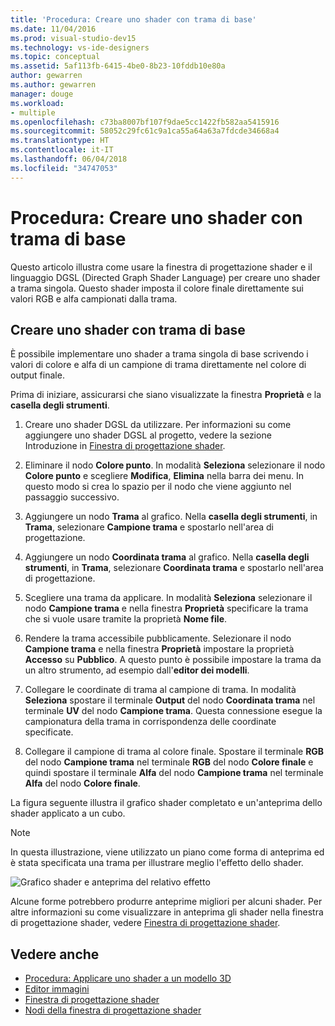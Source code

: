 ```yaml
---
title: 'Procedura: Creare uno shader con trama di base'
ms.date: 11/04/2016
ms.prod: visual-studio-dev15
ms.technology: vs-ide-designers
ms.topic: conceptual
ms.assetid: 5af113fb-6415-4be0-8b23-10fddb10e80a
author: gewarren
ms.author: gewarren
manager: douge
ms.workload:
- multiple
ms.openlocfilehash: c73ba8007bf107f9dae5cc1422fb582aa5415916
ms.sourcegitcommit: 58052c29fc61c9a1ca55a64a63a7fdcde34668a4
ms.translationtype: HT
ms.contentlocale: it-IT
ms.lasthandoff: 06/04/2018
ms.locfileid: "34747053"
---
```

# <a name="how-to-create-a-basic-texture-shader"></a>Procedura: Creare uno shader con trama di base

Questo articolo illustra come usare la finestra di progettazione shader e il linguaggio DGSL (Directed Graph Shader Language) per creare uno shader a trama singola. Questo shader imposta il colore finale direttamente sui valori RGB e alfa campionati dalla trama.

## <a name="create-a-basic-texture-shader"></a>Creare uno shader con trama di base

È possibile implementare uno shader a trama singola di base scrivendo i valori di colore e alfa di un campione di trama direttamente nel colore di output finale.

Prima di iniziare, assicurarsi che siano visualizzate la finestra **Proprietà** e la **casella degli strumenti**.

1.  Creare uno shader DGSL da utilizzare. Per informazioni su come aggiungere uno shader DGSL al progetto, vedere la sezione Introduzione in [Finestra di progettazione shader](../designers/shader-designer.md).

2.  Eliminare il nodo **Colore punto**. In modalità **Seleziona** selezionare il nodo **Colore punto** e scegliere **Modifica**, **Elimina** nella barra dei menu. In questo modo si crea lo spazio per il nodo che viene aggiunto nel passaggio successivo.

3.  Aggiungere un nodo **Trama** al grafico. Nella **casella degli strumenti**, in **Trama**, selezionare **Campione trama** e spostarlo nell'area di progettazione.

4.  Aggiungere un nodo **Coordinata trama** al grafico. Nella **casella degli strumenti**, in **Trama**, selezionare **Coordinata trama** e spostarlo nell'area di progettazione.

5.  Scegliere una trama da applicare. In modalità **Seleziona** selezionare il nodo **Campione trama** e nella finestra **Proprietà** specificare la trama che si vuole usare tramite la proprietà **Nome file**.

6.  Rendere la trama accessibile pubblicamente. Selezionare il nodo **Campione trama** e nella finestra **Proprietà** impostare la proprietà **Accesso** su **Pubblico**. A questo punto è possibile impostare la trama da un altro strumento, ad esempio dall'**editor dei modelli**.

7.  Collegare le coordinate di trama al campione di trama. In modalità **Seleziona** spostare il terminale **Output** del nodo **Coordinata trama** nel terminale **UV** del nodo **Campione trama**. Questa connessione esegue la campionatura della trama in corrispondenza delle coordinate specificate.

8.  Collegare il campione di trama al colore finale. Spostare il terminale **RGB** del nodo **Campione trama** nel terminale **RGB** del nodo **Colore finale** e quindi spostare il terminale **Alfa** del nodo **Campione trama** nel terminale **Alfa** del nodo **Colore finale**.

La figura seguente illustra il grafico shader completato e un'anteprima dello shader applicato a un cubo.

> [!NOTE]
> In questa illustrazione, viene utilizzato un piano come forma di anteprima ed è stata specificata una trama per illustrare meglio l'effetto dello shader.

![Grafico shader e anteprima del relativo effetto](../designers/media/digit-texture-effect.png)

Alcune forme potrebbero produrre anteprime migliori per alcuni shader. Per altre informazioni su come visualizzare in anteprima gli shader nella finestra di progettazione shader, vedere [Finestra di progettazione shader](../designers/shader-designer.md).

## <a name="see-also"></a>Vedere anche

- [Procedura: Applicare uno shader a un modello 3D](../designers/how-to-apply-a-shader-to-a-3-d-model.md)
- [Editor immagini](../designers/image-editor.md)
- [Finestra di progettazione shader](../designers/shader-designer.md)
- [Nodi della finestra di progettazione shader](../designers/shader-designer-nodes.md)